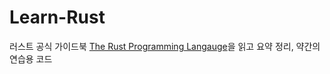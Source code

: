 # Learn-Rust

러스트 공식 가이드북 [The Rust Programming Langauge](https://doc.rust-lang.org/book/)을 읽고 요약 정리, 약간의 연습용 코드
